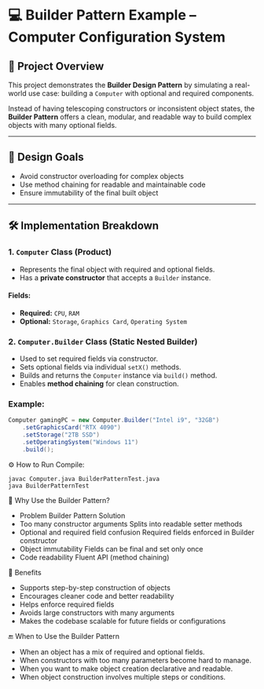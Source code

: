 # 💻 Builder Pattern Example – Computer Configuration System

## 🧩 Project Overview

This project demonstrates the **Builder Design Pattern** by simulating a real-world use case: building a `Computer` with optional and required components.

Instead of having telescoping constructors or inconsistent object states, the **Builder Pattern** offers a clean, modular, and readable way to build complex objects with many optional fields.

---

## 🔧 Design Goals

- Avoid constructor overloading for complex objects
- Use method chaining for readable and maintainable code
- Ensure immutability of the final built object

---

## 🛠️ Implementation Breakdown

### 1. `Computer` Class (Product)
- Represents the final object with required and optional fields.
- Has a **private constructor** that accepts a `Builder` instance.

#### Fields:
- **Required:** `CPU`, `RAM`
- **Optional:** `Storage`, `Graphics Card`, `Operating System`

### 2. `Computer.Builder` Class (Static Nested Builder)
- Used to set required fields via constructor.
- Sets optional fields via individual `setX()` methods.
- Builds and returns the `Computer` instance via `build()` method.
- Enables **method chaining** for clean construction.

### Example:
```java
Computer gamingPC = new Computer.Builder("Intel i9", "32GB")
    .setGraphicsCard("RTX 4090")
    .setStorage("2TB SSD")
    .setOperatingSystem("Windows 11")
    .build();
```

⚙️ How to Run
Compile:
```
javac Computer.java BuilderPatternTest.java
java BuilderPatternTest
```
🧠 Why Use the Builder Pattern?
- Problem	Builder Pattern Solution
- Too many constructor arguments	Splits into readable setter methods
- Optional and required field confusion	Required fields enforced in Builder constructor
- Object immutability	Fields can be final and set only once
- Code readability	Fluent API (method chaining)

🏁 Benefits
- Supports step-by-step construction of objects
- Encourages cleaner code and better readability
- Helps enforce required fields
- Avoids large constructors with many arguments
- Makes the codebase scalable for future fields or configurations

🔚 When to Use the Builder Pattern
- When an object has a mix of required and optional fields.
- When constructors with too many parameters become hard to manage.
- When you want to make object creation declarative and readable.
- When object construction involves multiple steps or conditions.
